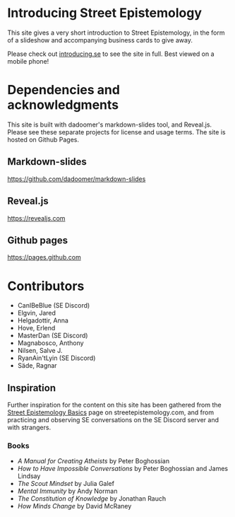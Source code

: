 # Introducing Street Epistemology

This site gives a very short introduction to Street Epistemology, in the form of a slideshow and accompanying business cards to give away.

Please check out [introducing.se](https://introucing.se) to see the site in full.
Best viewed on a mobile phone!


# Dependencies and acknowledgments

This site is built with dadoomer's markdown-slides tool, and Reveal.js.
Please see these separate projects for license and usage terms.
The site is hosted on Github Pages.


## Markdown-slides

https://github.com/dadoomer/markdown-slides


## Reveal.js

https://revealjs.com


## Github pages

https://pages.github.com


# Contributors

* CanIBeBlue (SE Discord)
* Elgvin, Jared
* Helgadottir, Anna
* Hove, Erlend
* MasterDan (SE Discord)
* Magnabosco, Anthony
* Nilsen, Salve J.
* RyanAin'tLyin (SE Discord)
* Säde, Ragnar


## Inspiration

Further inspiration for the content on this site has been gathered from the [Street Epistemology Basics](https://streetepistemology.com/blog/street-epistemology-the-basics) page on streetepistemology.com, and from practicing and observing SE conversations on the SE Discord server and with strangers.


### Books

* *A Manual for Creating Atheists* by Peter Boghossian
* *How to Have Impossible Conversations* by Peter Boghossian and James Lindsay
* *The Scout Mindset* by Julia Galef
* *Mental Immunity* by Andy Norman
* *The Constitution of Knowledge* by Jonathan Rauch
* *How Minds Change* by David McRaney
